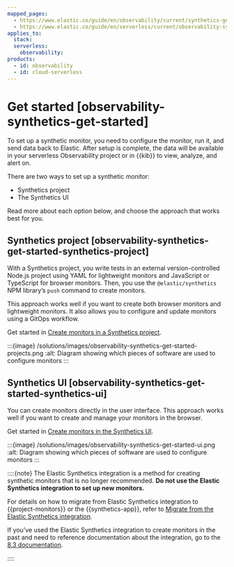 ```yaml
---
mapped_pages:
  - https://www.elastic.co/guide/en/observability/current/synthetics-get-started.html
  - https://www.elastic.co/guide/en/serverless/current/observability-synthetics-get-started.html
applies_to:
  stack:
  serverless:
    observability:
products:
  - id: observability
  - id: cloud-serverless
---
```


# Get started [observability-synthetics-get-started]

To set up a synthetic monitor, you need to configure the monitor, run it, and send data back to Elastic. After setup is complete, the data will be available in your serverless Observability project or in {{kib}} to view, analyze, and alert on.

There are two ways to set up a synthetic monitor:

* Synthetics project
* The Synthetics UI

Read more about each option below, and choose the approach that works best for you.

## Synthetics project [observability-synthetics-get-started-synthetics-project]

With a Synthetics project, you write tests in an external version-controlled Node.js project using YAML for lightweight monitors and JavaScript or TypeScript for browser monitors. Then, you use the `@elastic/synthetics` NPM library’s `push` command to create monitors.

This approach works well if you want to create both browser monitors and lightweight monitors. It also allows you to configure and update monitors using a GitOps workflow.

Get started in [Create monitors in a Synthetics project](/solutions/observability/synthetics/create-monitors-with-projects.md).

:::{image} /solutions/images/observability-synthetics-get-started-projects.png
:alt: Diagram showing which pieces of software are used to configure monitors
:::

## Synthetics UI [observability-synthetics-get-started-synthetics-ui]

You can create monitors directly in the user interface. This approach works well if you want to create and manage your monitors in the browser.

Get started in [Create monitors in the Synthetics UI](/solutions/observability/synthetics/create-monitors-ui.md).

:::{image} /solutions/images/observability-synthetics-get-started-ui.png
:alt: Diagram showing which pieces of software are used to configure monitors
:::

::::{note}
The Elastic Synthetics integration is a method for creating synthetic monitors that is no longer recommended. **Do not use the Elastic Synthetics integration to set up new monitors.**

For details on how to migrate from Elastic Synthetics integration to {{project-monitors}} or the {{synthetics-app}}, refer to [Migrate from the Elastic Synthetics integration](/solutions/observability/synthetics/migrate-from-elastic-synthetics-integration.md).

If you’ve used the Elastic Synthetics integration to create monitors in the past and need to reference documentation about the integration, go to the [8.3 documentation](https://www.elastic.co/guide/en/observability/8.3/uptime-set-up.html#uptime-set-up-choose-agent).

::::